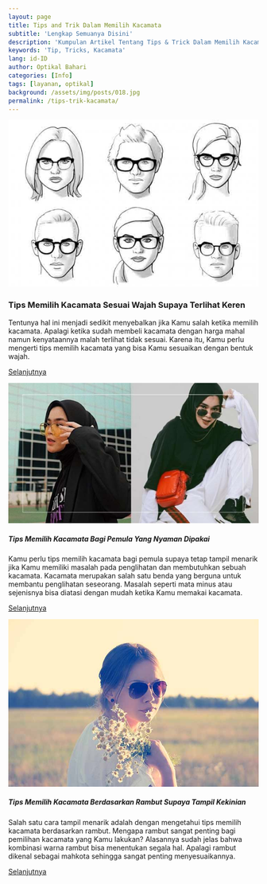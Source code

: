 ```yaml
---
layout: page
title: Tips and Trik Dalam Memilih Kacamata
subtitle: 'Lengkap Semuanya Disini'
description: 'Kumpulan Artikel Tentang Tips & Trick Dalam Memilih Kacamata'
keywords: 'Tip, Tricks, Kacamata'
lang: id-ID
author: Optikal Bahari
categories: [Info]
tags: [layanan, optikal]
background: /assets/img/posts/018.jpg
permalink: /tips-trik-kacamata/
---
```


<div class="card shadow p-3 bg-white mb-5">
  <img src="/assets/img/posts/tips-kacamata/tips-kacamata.jpg" class="card-img-top" alt="Tips Memilih Kacamata Sesuai Wajah Supaya Terlihat Keren">
  <div class="card-body">
    <h3 class="card-title">Tips Memilih Kacamata Sesuai Wajah Supaya Terlihat Keren</h3>
    <p class="card-text">Tentunya hal ini menjadi sedikit menyebalkan jika Kamu salah ketika memilih kacamata. Apalagi ketika sudah membeli kacamata dengan harga mahal namun kenyataannya malah terlihat tidak sesuai. Karena itu, Kamu perlu mengerti tips memilih kacamata yang bisa Kamu sesuaikan dengan bentuk wajah.</p>
    <p class="card-text">
    	<a class="btn btn-primary rounded-pill" href="{{"/tips-kacamata/" | relative_url }}" title="Tips Memilih Kacamata Sesuai Wajah Supaya Terlihat Keren">Selanjutnya</a>
    </p>
  </div>
</div>

<div class="card shadow p-3 bg-white mb-5">
  <img src="/assets/img/posts/tips-kacamata-pemula/tips-kacamata-pemula.jpg" class="card-img-top" alt="Tips Memilih Kacamata Sesuai Wajah Supaya Terlihat Keren">
  <div class="card-body">
    <h5 class="card-title">Tips Memilih Kacamata Bagi Pemula Yang Nyaman Dipakai</h5>
    <p class="card-text">Kamu perlu tips memilih kacamata bagi pemula supaya tetap tampil menarik jika Kamu memiliki masalah pada penglihatan dan membutuhkan sebuah kacamata. Kacamata merupakan salah satu benda yang berguna untuk membantu penglihatan seseorang. Masalah seperti mata minus atau sejenisnya bisa diatasi dengan mudah ketika Kamu memakai kacamata.</p>
    <p class="card-text">
    	<a class="btn btn-primary rounded-pill" href="{{"/tips-kacamata-pemula-nyaman-dipakai/" | relative_url }}" title="Tips Memilih Kacamata Bagi Pemula Yang Nyaman Dipakai">Selanjutnya</a>
    </p>
  </div>
</div>

<div class="card shadow p-3 bg-white mb-5">
  <img src="/assets/img/posts/tips-kacamata-pemula/tips-kacamata-pemula-2.jpg" class="card-img-top" alt="Tips Memilih Kacamata Sesuai Wajah Supaya Terlihat Keren">
  <div class="card-body">
    <h5 class="card-title">Tips Memilih Kacamata Berdasarkan Rambut Supaya Tampil Kekinian</h5>
    <p class="card-text">Salah satu cara tampil menarik adalah dengan mengetahui tips memilih kacamata berdasarkan rambut. Mengapa rambut sangat penting bagi pemilihan kacamata yang Kamu lakukan? Alasannya sudah jelas bahwa kombinasi warna rambut bisa menentukan segala hal. Apalagi rambut dikenal sebagai mahkota sehingga sangat penting menyesuaikannya.
	</p>
    <p class="card-text">
    	<a class="btn btn-primary rounded-pill" href="{{"/tips-kacamata-gaya-rambut/" | relative_url }}" title="Tips Memilih Kacamata Berdasarkan Rambut Supaya Tampil Kekinian">Selanjutnya</a>
    </p>
  </div>
</div>
